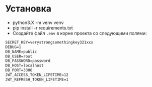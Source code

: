 # Установка
* python3.X -m venv venv
* pip install -r requirements.txt
* Создайте файл `.env` в корне проекта со следующими полями:

```markdown
SECRET_KEY=verystrongsomethingkey321xxx
DEBUG=1
DB_NAME=public
DB_USER=root
DB_PASSWORD=password
DB_HOST=localhost
DB_PORT=3306
JWT_ACCESS_TOKEN_LIFETIME=12
JWT_REFRESH_TOKEN_LIFETIME=1
```